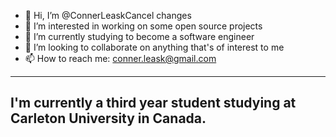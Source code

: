 - 👋 Hi, I’m @ConnerLeaskCancel changes
- 👀 I’m interested in working on some open source projects
- 🌱 I’m currently studying to become a software engineer
- 💞️ I’m looking to collaborate on anything that's of interest to me
- 📫 How to reach me: conner.leask@gmail.com


-----
I'm currently a third year student studying at Carleton University in Canada.
-----
